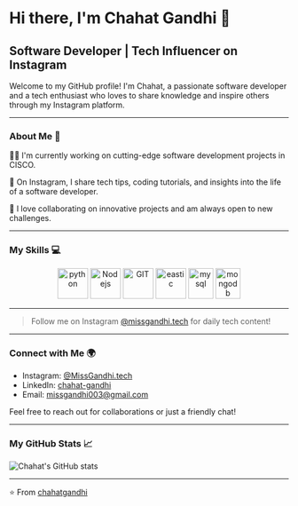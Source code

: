 # Hi there, I'm Chahat Gandhi 👋

## Software Developer | Tech Influencer on Instagram

Welcome to my GitHub profile! I'm Chahat, a passionate software developer and a tech enthusiast who loves to share knowledge and inspire others through my Instagram platform.

---

### About Me 🚀

👩‍💻 I'm currently working on cutting-edge software development projects in CISCO.

📱 On Instagram, I share tech tips, coding tutorials, and insights into the life of a software developer.

🤝 I love collaborating on innovative projects and am always open to new challenges.

---

### My Skills 💻

<p align="center">
<!--       <img src="https://www.vectorlogo.zone/logos/javascript/javascript-icon.svg" alt="java" width="65" height="65"/>  -->
      <img src="https://www.vectorlogo.zone/logos/python/python-icon.svg" alt="python" width="55" height="55"/>
<!--       <img src="https://www.vectorlogo.zone/logos/springio/springio-icon.svg" alt="spring" width="55" height="55"/> -->
      <img src="https://www.vectorlogo.zone/logos/nodejs/nodejs-icon.svg" alt="Nodejs" width="55" height="55"/>
      <img src="https://www.vectorlogo.zone/logos/git-scm/git-scm-icon.svg" alt="GIT" width="55" height="55"/> 
<!--       <img src="https://www.vectorlogo.zone/logos/kubernetes/kubernetes-icon.svg" alt="kubernetes" width="55" height="55"/> -->
      <img src="https://www.vectorlogo.zone/logos/reactjs/reactjs-icon.svg" alt="eastic" width="55" height="55"/>
<!--       <img src="https://www.vectorlogo.zone/logos/microsoft_azure/microsoft_azure-icon.svg" alt="azure" width="55" height="55"/>
      <img src="https://www.vectorlogo.zone/logos/docker/docker-official.svg" alt="docker" width="60" height="50"/> -->
      <img src="https://www.vectorlogo.zone/logos/mysql/mysql-icon.svg" alt="mysql" width="45" height="55"/>
      <img src="https://www.vectorlogo.zone/logos/mongodb/mongodb-icon.svg" alt="mongodb" width="45" height="55"/>
</p>


---

> Follow me on Instagram [@missgandhi.tech](https://www.instagram.com/YourInstagramHandle/) for daily tech content!

---

### Connect with Me 🌍

- Instagram: [@MissGandhi.tech](https://www.instagram.com/YourInstagramHandle/)
- LinkedIn: [chahat-gandhi](https://www.linkedin.com/in/chahat-gandhi/)
- Email: [missgandhi003@gmail.com](mailto:missgandhi003@gmail.com)

Feel free to reach out for collaborations or just a friendly chat!

---

### My GitHub Stats 📈

![Chahat's GitHub stats](https://github-readme-stats.vercel.app/api?username=yourusername&show_icons=true)

<!-- This section can include GitHub stats, streaks, most used languages, etc. -->

---

⭐️ From [chahatgandhi](https://github.com/chahatgandhi)
